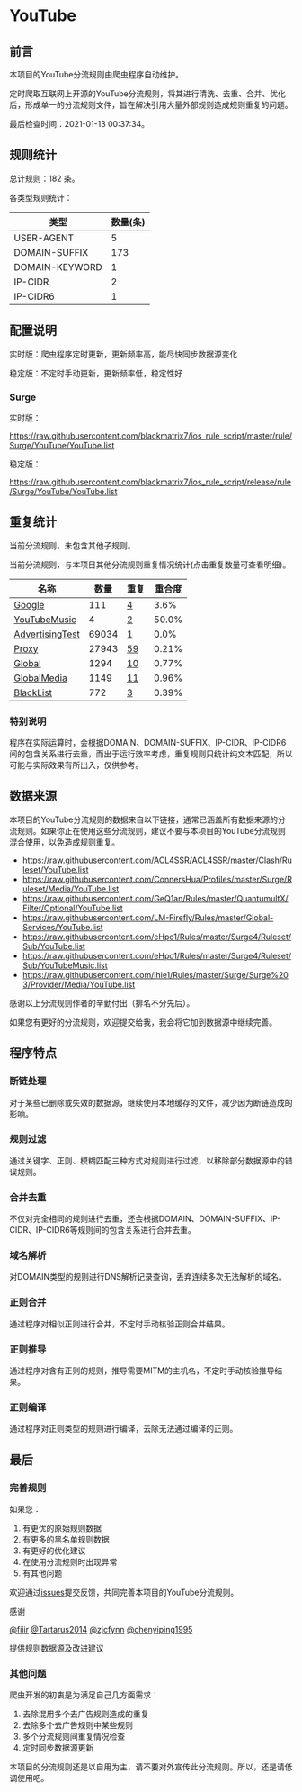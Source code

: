 # YouTube

## 前言

本项目的YouTube分流规则由爬虫程序自动维护。

定时爬取互联网上开源的YouTube分流规则，将其进行清洗、去重、合并、优化后，形成单一的分流规则文件，旨在解决引用大量外部规则造成规则重复的问题。



最后检查时间：2021-01-13 00:37:34。

## 规则统计

总计规则：182 条。

各类型规则统计：

| 类型 | 数量(条) |
| ---- | ---- |
| USER-AGENT | 5 |
| DOMAIN-SUFFIX | 173 |
| DOMAIN-KEYWORD | 1 |
| IP-CIDR | 2 |
| IP-CIDR6 | 1 |
## 配置说明

实时版：爬虫程序定时更新，更新频率高，能尽快同步数据源变化

稳定版：不定时手动更新，更新频率低，稳定性好

### Surge 
实时版：

https://raw.githubusercontent.com/blackmatrix7/ios_rule_script/master/rule/Surge/YouTube/YouTube.list

稳定版：

https://raw.githubusercontent.com/blackmatrix7/ios_rule_script/release/rule/Surge/YouTube/YouTube.list

## 重复统计


当前分流规则，未包含其他子规则。


当前分流规则，与本项目其他分流规则重复情况统计(点击重复数量可查看明细)。



| 名称 | 数量 | 重复 | 重合度 |
| ---- | ---- | ---- | ------ |
|  [Google](https://github.com/blackmatrix7/ios_rule_script/tree/master/rule/Surge/Google)    | 111   | [4](https://raw.githubusercontent.com/blackmatrix7/ios_rule_script/master/rule/Surge/YouTube/YouTube_Repeat.list)   |   3.6% |
|  [YouTubeMusic](https://github.com/blackmatrix7/ios_rule_script/tree/master/rule/Surge/YouTubeMusic)    | 4   | [2](https://raw.githubusercontent.com/blackmatrix7/ios_rule_script/master/rule/Surge/YouTube/YouTube_Repeat.list)   |   50.0% |
|  [AdvertisingTest](https://github.com/blackmatrix7/ios_rule_script/tree/master/rule/Surge/AdvertisingTest)    | 69034   | [1](https://raw.githubusercontent.com/blackmatrix7/ios_rule_script/master/rule/Surge/YouTube/YouTube_Repeat.list)   |   0.0% |
|  [Proxy](https://github.com/blackmatrix7/ios_rule_script/tree/master/rule/Surge/Proxy)    | 27943   | [59](https://raw.githubusercontent.com/blackmatrix7/ios_rule_script/master/rule/Surge/YouTube/YouTube_Repeat.list)   |   0.21% |
|  [Global](https://github.com/blackmatrix7/ios_rule_script/tree/master/rule/Surge/Global)    | 1294   | [10](https://raw.githubusercontent.com/blackmatrix7/ios_rule_script/master/rule/Surge/YouTube/YouTube_Repeat.list)   |   0.77% |
|  [GlobalMedia](https://github.com/blackmatrix7/ios_rule_script/tree/master/rule/Surge/GlobalMedia)    | 1149   | [11](https://raw.githubusercontent.com/blackmatrix7/ios_rule_script/master/rule/Surge/YouTube/YouTube_Repeat.list)   |   0.96% |
|  [BlackList](https://github.com/blackmatrix7/ios_rule_script/tree/master/rule/Surge/BlackList)    | 772   | [3](https://raw.githubusercontent.com/blackmatrix7/ios_rule_script/master/rule/Surge/YouTube/YouTube_Repeat.list)   |   0.39% |
### 特别说明
程序在实际运算时，会根据DOMAIN、DOMAIN-SUFFIX、IP-CIDR、IP-CIDR6间的包含关系进行去重，而出于运行效率考虑，重复规则只统计纯文本匹配，所以可能与实际效果有所出入，仅供参考。

## 数据来源

本项目的YouTube分流规则的数据来自以下链接，通常已涵盖所有数据来源的分流规则。如果你正在使用这些分流规则，建议不要与本项目的YouTube分流规则混合使用，以免造成规则重复。

- https://raw.githubusercontent.com/ACL4SSR/ACL4SSR/master/Clash/Ruleset/YouTube.list
- https://raw.githubusercontent.com/ConnersHua/Profiles/master/Surge/Ruleset/Media/YouTube.list
- https://raw.githubusercontent.com/GeQ1an/Rules/master/QuantumultX/Filter/Optional/YouTube.list
- https://raw.githubusercontent.com/LM-Firefly/Rules/master/Global-Services/YouTube.list
- https://raw.githubusercontent.com/eHpo1/Rules/master/Surge4/Ruleset/Sub/YouTube.list
- https://raw.githubusercontent.com/eHpo1/Rules/master/Surge4/Ruleset/Sub/YouTubeMusic.list
- https://raw.githubusercontent.com/lhie1/Rules/master/Surge/Surge%203/Provider/Media/YouTube.list


感谢以上分流规则作者的辛勤付出（排名不分先后）。

如果您有更好的分流规则，欢迎提交给我，我会将它加到数据源中继续完善。

## 程序特点

### 断链处理

对于某些已删除或失效的数据源，继续使用本地缓存的文件，减少因为断链造成的影响。

### 规则过滤

通过关键字、正则、模糊匹配三种方式对规则进行过滤，以移除部分数据源中的错误规则。

### 合并去重

不仅对完全相同的规则进行去重，还会根据DOMAIN、DOMAIN-SUFFIX、IP-CIDR、IP-CIDR6等规则间的包含关系进行合并去重。

### 域名解析

对DOMAIN类型的规则进行DNS解析记录查询，丢弃连续多次无法解析的域名。

### 正则合并

通过程序对相似正则进行合并，不定时手动核验正则合并结果。

### 正则推导

通过程序对含有正则的规则，推导需要MITM的主机名，不定时手动核验推导结果。

### 正则编译

通过程序对正则类型的规则进行编译，去除无法通过编译的正则。

## 最后

### 完善规则

如果您：

1. 有更优的原始规则数据
2. 有更多的黑名单规则数据
3. 有更好的优化建议
4. 在使用分流规则时出现异常
5. 有其他问题

欢迎通过[issues](https://github.com/blackmatrix7/ios_rule_script/issues/new)提交反馈，共同完善本项目的YouTube分流规则。

感谢

[@fiiir](https://github.com/fiiir) [@Tartarus2014](https://github.com/Tartarus2014) [@zjcfynn](https://github.com/zjcfynn) [@chenyiping1995](https://github.com/chenyiping1995) 

提供规则数据源及改进建议

### 其他问题

爬虫开发的初衷是为满足自己几方面需求：

1. 去除混用多个去广告规则造成的重复
2. 去除多个去广告规则中某些规则
3. 多个分流规则间重复情况检查
4. 定时同步数据源更新

本项目的分流规则还是以自用为主，请不要对外宣传此分流规则。所以，还是请低调使用吧。